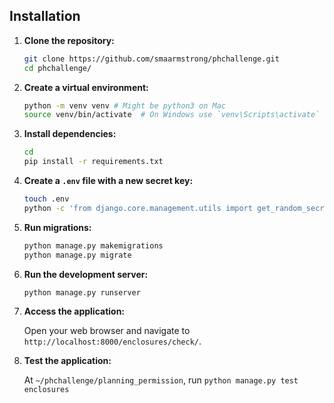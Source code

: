 ## Installation

1. **Clone the repository:**

    ```bash
    git clone https://github.com/smaarmstrong/phchallenge.git
    cd phchallenge/
    ```

2. **Create a virtual environment:**

    ```bash
    python -m venv venv # Might be python3 on Mac
    source venv/bin/activate  # On Windows use `venv\Scripts\activate`
    ```

3. **Install dependencies:**

    ```bash
    cd 
    pip install -r requirements.txt
    ```

4. **Create a `.env` file with a new secret key:**

    ```bash
    touch .env
    python -c 'from django.core.management.utils import get_random_secret_key; print(f"SECRET_KEY={get_random_secret_key()}")' >> .env
    ```

5. **Run migrations:**

    ```bash
    python manage.py makemigrations
    python manage.py migrate
    ```

6. **Run the development server:**

    ```bash
    python manage.py runserver
    ```

7. **Access the application:**

    Open your web browser and navigate to `http://localhost:8000/enclosures/check/`.

8. **Test the application:**

   At `~/phchallenge/planning_permission`, run `python manage.py test enclosures`
